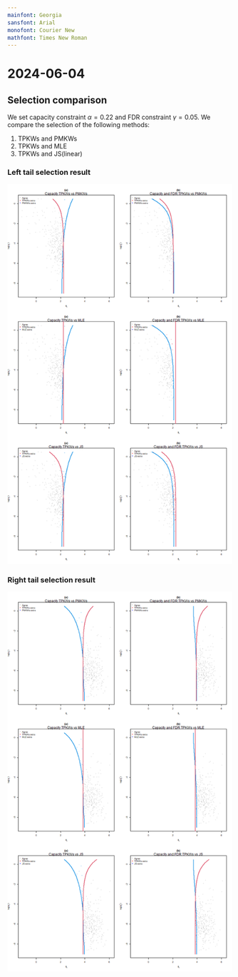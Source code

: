 ```yaml
---
mainfont: Georgia
sansfont: Arial
monofont: Courier New
mathfont: Times New Roman
---
```

# 2024-06-04

## Selection comparison

We set capacity constraint $\alpha=0.22$ and FDR constraint $\gamma = 0.05$. We compare the selection of the following methods:
1. TPKWs and PMKWs
2. TPKWs and MLE
3. TPKWs and JS(linear)

### Left tail selection result

![Left tail $\alpha=0.22$, $\gamma=0.05$](../../Figures/2013-2022/Left_0.22_0.05.png)

###  Right tail selection result

![Right tail $\alpha=0.22$, $\gamma=0.05$](../../Figures/2013-2022/Right_0.22_0.05.png)